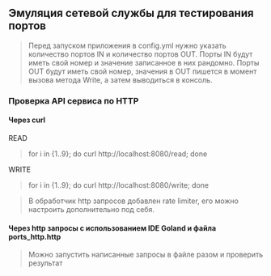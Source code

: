 ## Эмуляция сетевой службы для тестирования портов

> Перед запуском приложения в config.yml нужно указать количество портов IN и количество портов OUT. Порты IN будут иметь свой номер и значение записанное в них рандомно. Порты OUT будут иметь свой номер, значения в OUT пишется в момент вызова метода Write, а затем выводиться в консоль.

### Проверка API сервиса по HTTP

#### Через curl
READ
> for i in {1..9}; do curl http://localhost:8080/read; done

WRITE
> for i in {1..9}; do curl http://localhost:8080/write; done

> В обработчик http запросов добавлен rate limiter, его можно настроить дополнительно под себя.

#### Через http запросы с использованием IDE Goland и файла ports_http.http
> Можно запустить написанные запросы в файле разом и проверить результат
